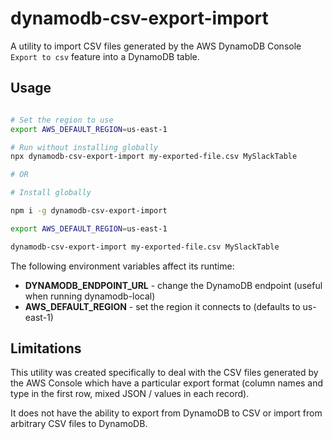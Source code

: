 # dynamodb-csv-export-import

A utility to import CSV files generated by the AWS DynamoDB Console `Export to csv` feature into a DynamoDB table.

## Usage

```bash

# Set the region to use
export AWS_DEFAULT_REGION=us-east-1

# Run without installing globally
npx dynamodb-csv-export-import my-exported-file.csv MySlackTable

# OR

# Install globally

npm i -g dynamodb-csv-export-import

export AWS_DEFAULT_REGION=us-east-1

dynamodb-csv-export-import my-exported-file.csv MySlackTable
```

The following environment variables affect its runtime:

* **DYNAMODB_ENDPOINT_URL** - change the DynamoDB endpoint (useful when running dynamodb-local)
* **AWS_DEFAULT_REGION** - set the region it connects to (defaults to us-east-1)

## Limitations

This utility was created specifically to deal with the CSV files generated by the AWS Console which have
a particular export format (column names and type in the first row, mixed JSON / values in each record).

It does not have the ability to export from DynamoDB to CSV or import from arbitrary CSV files to DynamoDB.
